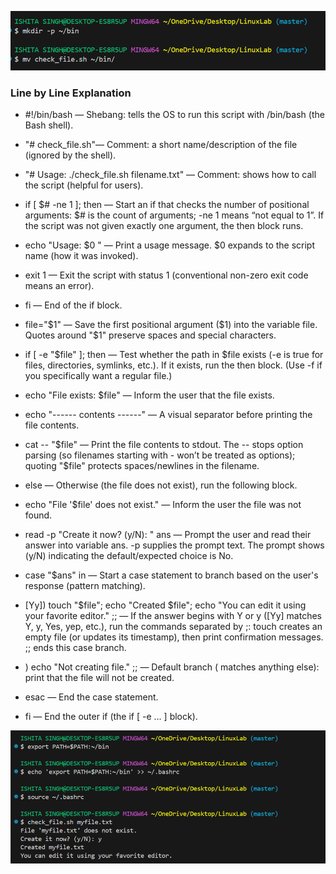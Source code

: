 ![image](<./Screenshot 2025-09-20 124019.png>)

### Line by Line Explanation
- #!/bin/bash — Shebang: tells the OS to run this script with /bin/bash (the Bash shell).

- "# check_file.sh"— Comment: a short name/description of the file (ignored by the shell).

- "# Usage: ./check_file.sh filename.txt" — Comment: shows how to call the script (helpful for users).

- if [ $# -ne 1 ]; then — Start an if that checks the number of positional arguments: $# is the count of arguments; -ne 1 means “not equal to 1”. If the script was not given exactly one argument, the then block runs.

- echo "Usage: $0 <filename>" — Print a usage message. $0 expands to the script name (how it was invoked).

- exit 1 — Exit the script with status 1 (conventional non-zero exit code means an error).

- fi — End of the if block.

- file="$1" — Save the first positional argument ($1) into the variable file. Quotes around "$1" preserve spaces and special characters.

- if [ -e "$file" ]; then — Test whether the path in $file exists (-e is true for files, directories, symlinks, etc.). If it exists, run the then block. (Use -f if you specifically want a regular file.)

-  echo "File exists: $file" — Inform the user that the file exists.

- echo "------ contents ------" — A visual separator before printing the file contents.

- cat -- "$file" — Print the file contents to stdout. The -- stops option parsing (so filenames starting with - won’t be treated as options); quoting "$file" protects spaces/newlines in the filename.

- else — Otherwise (the file does not exist), run the following block.

- echo "File '$file' does not exist." — Inform the user the file was not found.

- read -p "Create it now? (y/N): " ans — Prompt the user and read their answer into variable ans. -p supplies the prompt text. The prompt shows (y/N) indicating the default/expected choice is No.

- case "$ans" in — Start a case statement to branch based on the user's response (pattern matching).

- [Yy]) touch "$file"; echo "Created $file"; echo "You can edit it using your favorite editor." ;; — If the answer begins with Y or y ([Yy] matches Y, y, Yes, yep, etc.), run the commands separated by ;: touch creates an empty file (or updates its timestamp), then print confirmation messages. ;; ends this case branch.

- ) echo "Not creating file." ;; — Default branch ( matches anything else): print that the file will not be created.

- esac — End the case statement.

- fi — End the outer if (the if [ -e ... ] block).

![image](<./Screenshot 2025-09-20 124001.png>)